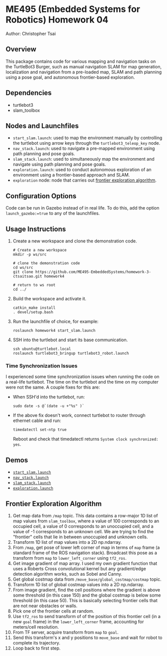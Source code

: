 # ME495 (Embedded Systems for Robotics) Homework 04

Author: Christopher Tsai

## Overview

This package contains code for various mapping and navigation tasks on the TurtleBot3 Burger, such as manual navigation SLAM for map generation, localization and navigation from a pre-loaded map, SLAM and path planning using a pose goal, and autonomous frontier-based exploration.

## Dependencies

- turtlebot3
- slam_toolbox

## Nodes and Launchfiles

- `start_slam.launch`: used to map the environment manually by controlling the turtlebot using arrow keys through the `turtlebot3_teleop_key` node.
- `nav_stack.launch`: used to navigate a pre-mapped environment using path planning and pose goals.
- `slam_stack.launch`: used to simultaneously map the environment and navigate using path planning and pose goals.
- `exploration.launch`: used to conduct autonomous exploration of an environment using a frontier-based approach and SLAM.
- `exploration` node: node that carries out [frontier exploration algorithm](#frontier-exploration-algorithm).

## Configuration Options

Code can be run in Gazebo instead of in real life. To do this, add the option `launch_gazebo:=true` to any of the launchfiles.

## Usage Instructions

1. Create a new workspace and clone the demonstration code.
    ```
    # Create a new workspace
    mkdir -p ws/src

    # clone the demonstration code
    cd ws/src
    git clone https://github.com/ME495-EmbeddedSystems/homework-3-ctsaitsao.git homework4

    # return to ws root
    cd ../
    ```

2. Build the workspace and activate it.
    ```
    catkin_make install
    . devel/setup.bash
    ```

3. Run the launchfile of choice, for example:
    ```
    roslaunch homework4 start_slam.launch
    ```

4. SSH into the turtlebot and start its base communication.
    ```
    ssh ubuntu@turtlebot.local
    roslaunch turtlebot3_bringup turtlebot3_robot.launch
    ```

### Time Synchronization Issues

I experienced some time synchronization issues when running the code on a real-life turtlebot. The time on the turtlebot and the time on my computer were not the same. A couple fixes for this are:
- When SSH'd into the turtlebot, run:
    ```
    sudo date -s @`(date -u +"%s" )`
    ```
- If the above fix doesn't work, connect turtlebot to router through ethernet cable and run:
    ```
    timedatectl set-ntp true
    ```
  Reboot and check that timedatectl returns `System clock synchronized: yes`.

## Demos

- [`start_slam.launch`](https://youtu.be/UYFy0_s_GdQ)
- [`nav_stack.launch`](https://youtu.be/OLLRxEmMZLc)
- [`slam_stack.launch`](https://youtu.be/qAmRSt5EXVg) 
- [`exploration.launch`](https://youtu.be/KCE35dVK1f8) 

## Frontier Exploration Algorithm

1. Get map data from `/map` topic. This data contains a row-major 1D list of map values from `slam_toolbox`, where a value of 100 corresponds to an occupied cell, a value of 0 corresponds to an unoccupied cell, and a value of -1 corresponds to an unknown cell. We are trying to find the "frontier" cells that lie in between unoccupied and unknown cells.
2. Transform 1D list of map values into a 2D np.ndarray.
3. From `/map`, get pose of lower left corner of map in terms of `map` frame (a standard frame of the ROS navigation stack). Broadcast this pose as a transform from `map` to `lower_left_corner` using `tf2_ros`.
4. Get image gradient of map array. I used my own gradient function that uses a Roberts Cross convolutional kernel but any gradient/edge detection algorithm works, such as Sobel and Canny.
5. Get global costmap data from `/move_base/global_costmap/costmap` topic.
6. Transform 1D list of global costmap values into a 2D np.ndarray.
7. From image gradient, find the cell positions where the gradient is above some threshold (in this case 150) and the global costmap is below some threshold (in this case 50). This is basically selecting frontier cells that are not near obstacles or walls.
8. Pick one of the frontier cells at random.
9. Use `tf2_ros` to send transform of of the position of this frontier cell (in a new `goal` frame) in the `lower_left_corner` frame, accounting for meters/cell resolution.
10. From TF server, acquire transform from `map` to `goal`.
11. Send this transform's x and y positions to `move_base` and wait for robot to complete its trajectory.
12. Loop back to first step.
